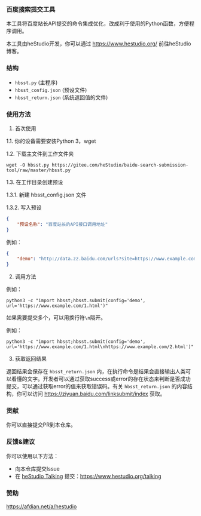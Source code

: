 ### 百度搜索提交工具

本工具将百度站长API提交的命令集成优化，改成利于使用的Python函数，方便程序调用。

本工具由heStudio开发，你可以通过 https://www.hestudio.org/ 前往heStudio博客。

### 结构
- `hbsst.py` (主程序)
- `hbsst_config.json` (预设文件)
- `hbsst_return.json` (系统返回值的文件)

### 使用方法
1. 首次使用

1.1. 你的设备需要安装Python 3，wget

1.2. 下载主文件到工作文件夹

```
wget -O hbsst.py https://gitee.com/heStudio/baidu-search-submission-tool/raw/master/hbsst.py
```

1.3. 在工作目录创建预设

1.3.1. 新建 hbsst_config.json 文件

1.3.2. 写入预设

```json
{
    "预设名称": "百度站长的API接口调用地址"
}
```

例如：

```json
{
    "demo": "http://data.zz.baidu.com/urls?site=https://www.example.com&token=xxxxxxxxx"
}
```

2. 调用方法

例如：

```
python3 -c "import hbsst;hbsst.submit(config='demo', url='https://www.example.com/1.html')"
```

如果需要提交多个，可以用换行符`\n`隔开。

例如：
```
python3 -c "import hbsst;hbsst.submit(config='demo', url='https://www.example.com/1.html\nhttps://www.example.com/2.html')"
```

3. 获取返回结果

返回结果会保存在 `hbsst_return.json` 内，在执行命令是结果会直接输出人类可以看懂的文字。开发者可以通过获取success或error的存在状态来判断是否成功提交，可以通过获取error的值来获取错误码。有关 `hbsst_return.json` 的内容结构，你可以访问 https://ziyuan.baidu.com/linksubmit/index 获取。

### 贡献
你可以直接提交PR到本仓库。

### 反馈&建议
你可以使用以下方法：
- 向本仓库提交Issue
- 在 [heStudio Talking](https://www.hestudio.org/talking) 提交：https://www.hestudio.org/talking

### 赞助
https://afdian.net/a/hestudio